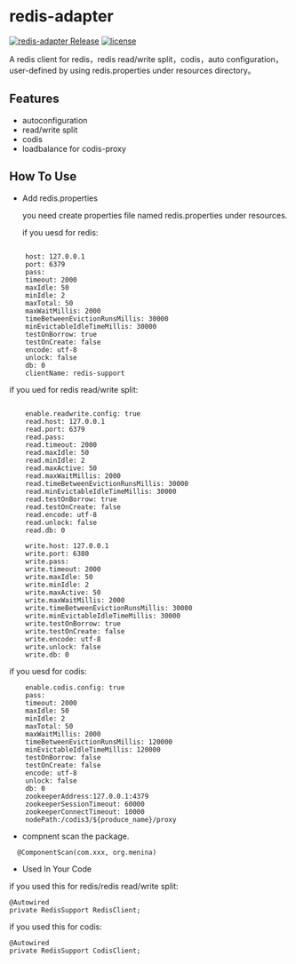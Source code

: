 # redis-adapter

 [![redis-adapter Release](https://img.shields.io/github/release/MeninaChimp/redis-adapter.svg)](https://github.com/MeninaChimp/redis-adapter/releases)
 [![license](https://img.shields.io/github/license/mashape/apistatus.svg?maxAge=2592000)](https://github.com/MeninaChimp/redis-adapter/blob/master/LICENSE)

  A redis client for redis，redis read/write split，codis，auto configuration，user-defined by using redis.properties under resources directory。 

Features
--------
- autoconfiguration
- read/write split
- codis
- loadbalance for codis-proxy

How To Use
------

- Add redis.properties

  you need create properties file named redis.properties under resources.

  if you uesd for redis:

``` properties
    
    host: 127.0.0.1
    port: 6379
    pass:
    timeout: 2000
    maxIdle: 50
    minIdle: 2
    maxTotal: 50
    maxWaitMillis: 2000
    timeBetweenEvictionRunsMillis: 30000
    minEvictableIdleTimeMillis: 30000
    testOnBorrow: true
    testOnCreate: false
    encode: utf-8
    unlock: false
    db: 0
    clientName: redis-support
```

if you ued for redis read/write split:

``` properties
    
    enable.readwrite.config: true
    read.host: 127.0.0.1
    read.port: 6379
    read.pass:
    read.timeout: 2000
    read.maxIdle: 50
    read.minIdle: 2
    read.maxActive: 50
    read.maxWaitMillis: 2000
    read.timeBetweenEvictionRunsMillis: 30000
    read.minEvictableIdleTimeMillis: 30000
    read.testOnBorrow: true
    read.testOnCreate: false
    read.encode: utf-8
    read.unlock: false
    read.db: 0
    
    write.host: 127.0.0.1
    write.port: 6380
    write.pass:
    write.timeout: 2000
    write.maxIdle: 50
    write.minIdle: 2
    write.maxActive: 50
    write.maxWaitMillis: 2000
    write.timeBetweenEvictionRunsMillis: 30000
    write.minEvictableIdleTimeMillis: 30000
    write.testOnBorrow: true
    write.testOnCreate: false
    write.encode: utf-8
    write.unlock: false
    write.db: 0
```

if you uesd for codis:

``` properties    
    enable.codis.config: true
    pass:
    timeout: 2000
    maxIdle: 50
    minIdle: 2
    maxTotal: 50
    maxWaitMillis: 2000
    timeBetweenEvictionRunsMillis: 120000
    minEvictableIdleTimeMillis: 120000
    testOnBorrow: false
    testOnCreate: false
    encode: utf-8
    unlock: false
    db: 0
    zookeeperAddress:127.0.0.1:4379
    zookeeperSessionTimeout: 60000
    zookeeperConnectTimeout: 10000
    nodePath:/codis3/${produce_name}/proxy  
```
- compnent scan the package.
```
  @ComponentScan(com.xxx, org.menina)
```  

- Used In Your Code

 if you used this for redis/redis read/write split:
    
```
@Autowired
private RedisSupport RedisClient;
```
 
  if you used this for codis:
    
```
@Autowired
private RedisSupport CodisClient;
```  

